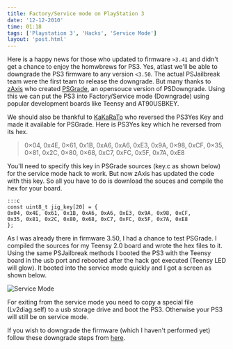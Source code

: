 ```yaml
---
title: Factory/Service mode on PlayStation 3
date: '12-12-2010'
time: 01:18
tags: ['Playstation 3', 'Hacks', 'Service Mode']
layout: 'post.html'
---
```


Here is a happy news for those who updated to firmware `>3.41` and didn't get a chance to enjoy the homwbrews for PS3. Yes, atlast we'll be able to downgrade the PS3 firmware to any version `<3.50`. The actual PSJailbreak team were the first team to release the downgrade. But many thanks to [zAxis](https://github.com/zAxis) who created [PSGrade](https://github.com/zAxis/PSGrade), an opensouce version of PSDowngrade. Using this we can put the PS3 into Factory/Service mode (Downgrade) using popular development boards like Teensy and AT90USBKEY.

We should also be thankful to [KaKaRaTo](https://github.com/kakaroto) who reversed the PS3Yes Key and made it available for PSGrade. Here is PS3Yes key which he reversed from its hex.

> 0×04, 0x4E, 0×61, 0x1B, 0xA6, 0xA6, 0xE3, 0x9A, 0×98, 0xCF, 0×35, 0×81, 0x2C, 0×80, 0×68, 0xC7, 0xFC, 0x5F, 0x7A, 0xE8

You'll need to specify this key in PSGrade sources (key.c as shown below) for the service mode hack to work. But now zAxis has updated the code with this key. So all you have to do is download the souces and compile the hex for your board.

	:::c
	const uint8_t jig_key[20] = {
	0x04, 0x4E, 0x61, 0x1B, 0xA6, 0xA6, 0xE3, 0x9A, 0x98, 0xCF, 
	0x35, 0x81, 0x2C, 0x80, 0x68, 0xC7, 0xFC, 0x5F, 0x7A, 0xE8 
	};

As I was already there in firmware 3.50, I had a chance to test PSGrade. I compiled the sources for my Teensy 2.0 board and wrote the hex files to it. Using the same PSJailbreak methods I booted the PS3 with the Teensy board in the usb port and rebooted after the hack got executed (Teensy LED will glow). It booted into the service mode quickly and I got a screen as shown below.

![Service Mode](http://www.ps3hax.net/wp-content/uploads/2010/12/SERVICE.jpg)

For exiting from the service mode you need to copy a special file (Lv2diag.self) to a usb storage drive and boot the PS3. Otherwise your PS3 will still be on service mode.

If you wish to downgrade the firmware (which I haven't performed yet) follow these downgrade steps from [here](http://psgroove.com/content.php?501-PS3Yes-Release-Free-PSGRADE-Downgrade-Hex-Works-on-All-AT90usb162-Boards).

